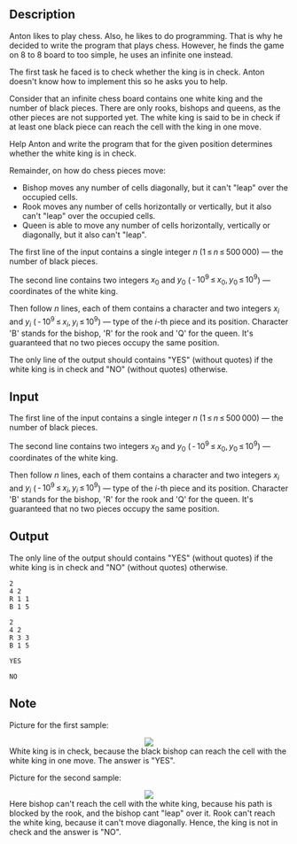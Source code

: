 ## Description

<div><p>Anton likes to play chess. Also, he likes to do programming. That is why he decided to write the program that plays chess. However, he finds the game on <span class="tex-span">8</span> to <span class="tex-span">8</span> board to too simple, he uses an infinite one instead.</p><p>The first task he faced is to check whether the king is in check. Anton doesn't know how to implement this so he asks you to help.</p><p>Consider that an infinite chess board contains one white king and the number of black pieces. There are only rooks, bishops and queens, as the other pieces are not supported yet. The white king is said to be in check if at least one black piece can reach the cell with the king in one move. </p><p>Help Anton and write the program that for the given position determines whether the white king is in check.</p><p>Remainder, on how do chess pieces move: </p><ul> <li> Bishop moves any number of cells diagonally, but it can't "leap" over the occupied cells. </li><li> Rook moves any number of cells horizontally or vertically, but it also can't "leap" over the occupied cells. </li><li> Queen is able to move any number of cells horizontally, vertically or diagonally, but it also can't "leap". </li></ul></div><div class="input-specification"><p>The first line of the input contains a single integer <span class="tex-span"><i>n</i></span> (<span class="tex-span">1 ≤ <i>n</i> ≤ 500 000</span>)&nbsp;— the number of black pieces.</p><p>The second line contains two integers <span class="tex-span"><i>x</i><sub class="lower-index">0</sub></span> and <span class="tex-span"><i>y</i><sub class="lower-index">0</sub></span> (<span class="tex-span"> - 10<sup class="upper-index">9</sup> ≤ <i>x</i><sub class="lower-index">0</sub>, <i>y</i><sub class="lower-index">0</sub> ≤ 10<sup class="upper-index">9</sup></span>)&nbsp;— coordinates of the white king.</p><p>Then follow <span class="tex-span"><i>n</i></span> lines, each of them contains a character and two integers <span class="tex-span"><i>x</i><sub class="lower-index"><i>i</i></sub></span> and <span class="tex-span"><i>y</i><sub class="lower-index"><i>i</i></sub></span> (<span class="tex-span"> - 10<sup class="upper-index">9</sup> ≤ <i>x</i><sub class="lower-index"><i>i</i></sub>, <i>y</i><sub class="lower-index"><i>i</i></sub> ≤ 10<sup class="upper-index">9</sup></span>)&nbsp;— type of the <span class="tex-span"><i>i</i></span>-th piece and its position. Character '<span class="tex-font-style-tt">B</span>' stands for the bishop, '<span class="tex-font-style-tt">R</span>' for the rook and '<span class="tex-font-style-tt">Q</span>' for the queen. It's guaranteed that no two pieces occupy the same position.</p></div><div class="output-specification"><p>The only line of the output should contains "<span class="tex-font-style-tt">YES</span>" (without quotes) if the white king is in check and "<span class="tex-font-style-tt">NO</span>" (without quotes) otherwise.</p></div>

## Input

<p>The first line of the input contains a single integer <span class="tex-span"><i>n</i></span> (<span class="tex-span">1 ≤ <i>n</i> ≤ 500 000</span>)&nbsp;— the number of black pieces.</p><p>The second line contains two integers <span class="tex-span"><i>x</i><sub class="lower-index">0</sub></span> and <span class="tex-span"><i>y</i><sub class="lower-index">0</sub></span> (<span class="tex-span"> - 10<sup class="upper-index">9</sup> ≤ <i>x</i><sub class="lower-index">0</sub>, <i>y</i><sub class="lower-index">0</sub> ≤ 10<sup class="upper-index">9</sup></span>)&nbsp;— coordinates of the white king.</p><p>Then follow <span class="tex-span"><i>n</i></span> lines, each of them contains a character and two integers <span class="tex-span"><i>x</i><sub class="lower-index"><i>i</i></sub></span> and <span class="tex-span"><i>y</i><sub class="lower-index"><i>i</i></sub></span> (<span class="tex-span"> - 10<sup class="upper-index">9</sup> ≤ <i>x</i><sub class="lower-index"><i>i</i></sub>, <i>y</i><sub class="lower-index"><i>i</i></sub> ≤ 10<sup class="upper-index">9</sup></span>)&nbsp;— type of the <span class="tex-span"><i>i</i></span>-th piece and its position. Character '<span class="tex-font-style-tt">B</span>' stands for the bishop, '<span class="tex-font-style-tt">R</span>' for the rook and '<span class="tex-font-style-tt">Q</span>' for the queen. It's guaranteed that no two pieces occupy the same position.</p>

## Output

<p>The only line of the output should contains "<span class="tex-font-style-tt">YES</span>" (without quotes) if the white king is in check and "<span class="tex-font-style-tt">NO</span>" (without quotes) otherwise.</p>





```input1
2
4 2
R 1 1
B 1 5

```




```input2
2
4 2
R 3 3
B 1 5

```




```output1
YES

```




```output2
NO

```



## Note

<p>Picture for the first sample: </p><center> <img class="tex-graphics" src="file://zzo6Y0ms.png" style="max-width: 100.0%;max-height: 100.0%;"> </center> White king is in check, because the black bishop can reach the cell with the white king in one move. The answer is "<span class="tex-font-style-tt">YES</span>".<p>Picture for the second sample: </p><center> <img class="tex-graphics" src="file://H3BcGNXL.png" style="max-width: 100.0%;max-height: 100.0%;"> </center> Here bishop can't reach the cell with the white king, because his path is blocked by the rook, and the bishop cant "leap" over it. Rook can't reach the white king, because it can't move diagonally. Hence, the king is not in check and the answer is "<span class="tex-font-style-tt">NO</span>".